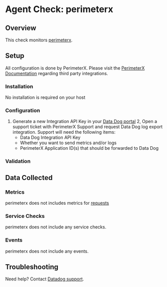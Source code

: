 # Agent Check: perimeterx

## Overview

This check monitors [perimeterx][1].

## Setup

All configuration is done by PerimeterX. Please visit the [PerimeterX Documentation](https://docs.perimeterx.com/pxconsole/docs/data-integration-to-third-party-apps) regarding third party integrations.

### Installation

No installation is required on your host

### Configuration

1. Generate a new Integration API Key in your [Data Dog portal](https://app.datadoghq.com/account/settings#api)
2, Open a support ticket with PerimeterX Support and request Data Dog log export integration. Support will need the following items:
   - Data Dog Integration API Key
   - Whether you want to send metrics and/or logs
   - PerimeterX Application ID(s) that should be forwarded to Data Dog

### Validation

## Data Collected

### Metrics

perimeterx does not includes metrics for [requests](https://docs.perimeterx.com/pxconsole/docs/data-schema-metrics)

### Service Checks

perimeterx does not include any service checks.

### Events

perimeterx does not include any events.

## Troubleshooting

Need help? Contact [Datadog support][1].

[1]: https://docs.datadoghq.com/help/
